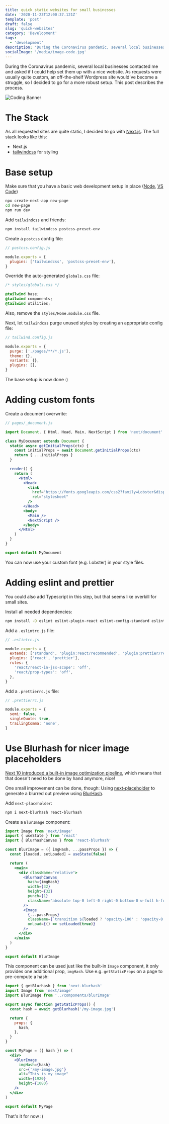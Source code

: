 ```yaml
---
title: quick static websites for small businesses
date: '2020-11-23T12:00:37.121Z'
template: 'post'
draft: false
slug: 'quick-websites'
category: 'Development'
tags:
  - 'development'
description: "During the Coronavirus pandemic, several local businesses contacted me and asked if I could help set them up with  a nice website. As requests were usually quite custom, an off-the-shelf Wordpress site would've become a struggle, so I decided to go for a more robust setup. This post describes the process."
socialImage: '/media/image-code.jpg'
---
```


During the Coronavirus pandemic, several local businesses contacted me and asked if I could help set them up with a nice website. As requests were usually quite custom, an off-the-shelf Wordpress site would've become a struggle, so I decided to go for a more robust setup. This post describes the process.

![Coding Banner](/media/image-code.jpg)

# The Stack

As all requested sites are quite static, I decided to go with [Next.js](https://nextjs.org/). The full stack looks like this:

- Next.js
- [tailwindcss](https://tailwindcss.com/) for styling

# Base setup

Make sure that you have a basic web development setup in place ([Node](https://nodejs.org/en/), [VS Code](https://code.visualstudio.com/))

```sh
npx create-next-app new-page
cd new-page
npm run dev
```

Add `tailwindcss` and friends:

```sh
npm install tailwindcss postcss-preset-env
```

Create a `postcss` config file:

```js
// postcss.config.js

module.exports = {
  plugins: ['tailwindcss', 'postcss-preset-env'],
}
```

Override the auto-generated `globals.css` file:

```css
/* styles/globals.css */

@tailwind base;
@tailwind components;
@tailwind utilities;
```

Also, remove the `styles/Home.module.css` file.

Next, let `tailwindcss` purge unused styles by creating an appropriate config file:

```js
// tailwind.config.js

module.exports = {
  purge: ['./pages/**/*.js'],
  theme: {},
  variants: {},
  plugins: [],
}
```

The base setup is now done :)

# Adding custom fonts

Create a document overwrite:

```jsx
// pages/_document.js

import Document, { Html, Head, Main, NextScript } from 'next/document'

class MyDocument extends Document {
  static async getInitialProps(ctx) {
    const initialProps = await Document.getInitialProps(ctx)
    return { ...initialProps }
  }

  render() {
    return (
      <Html>
        <Head>
          <link
            href="https://fonts.googleapis.com/css2?family=Lobster&display=swap"
            rel="stylesheet"
          />
        </Head>
        <body>
          <Main />
          <NextScript />
        </body>
      </Html>
    )
  }
}

export default MyDocument
```

You can now use your custom font (e.g. Lobster) in your style files.

# Adding eslint and prettier

You could also add Typescript in this step, but that seems like overkill for small sites.

Install all needed dependencies:

```sh
npm install -D eslint eslint-plugin-react eslint-config-standard eslint-plugin-promise eslint-plugin-import eslint-plugin-node prettier eslint-config-prettier eslint-plugin-prettier
```

Add a `.eslintrc.js` file:

```js
// .eslintrc.js

module.exports = {
  extends: ['standard', 'plugin:react/recommended', 'plugin:prettier/recommended'],
  plugins: ['react', 'prettier'],
  rules: {
    'react/react-in-jsx-scope': 'off',
    'react/prop-types': 'off',
  },
}
```

Add a `.prettierrc.js` file:

```js
// .prettierrc.js

module.exports = {
  semi: false,
  singleQuote: true,
  trailingComma: 'none',
}
```

# Use Blurhash for nicer image placeholders

[Next 10 introduced a built-in image optimization pipeline](https://nextjs.org/blog/next-10#built-in-image-component-and-automatic-image-optimization), which means that that doesn't need to be done by hand anymore, nice!

One small improvement can be done, though: Using [next-placeholder](https://github.com/joe-bell/next-placeholder) to generate a blurred out preview using [BlurHash](https://blurha.sh/).

Add `next-placeholder`:

```sh
npm i next-blurhash react-blurhash
```

Create a `BlurImage` component:

```jsx
import Image from 'next/image'
import { useState } from 'react'
import { BlurhashCanvas } from 'react-blurhash'

const BlurImage = ({ imgHash, ...passProps }) => {
  const [loaded, setLoaded] = useState(false)

  return (
    <main>
      <div className="relative">
        <BlurhashCanvas
          hash={imgHash}
          width={32}
          height={32}
          punch={1}
          className="absolute top-0 left-0 right-0 bottom-0 w-full h-full"
        />
        <Image
          {...passProps}
          className={`transition ${loaded ? 'opacity-100' : 'opacity-0'}`}
          onLoad={() => setLoaded(true)}
        />
      </div>
    </main>
  )
}

export default BlurImage
```

This component can be used just like the built-in `Image` component, it only provides one additional prop, `imgHash`. Use e.g. `getStaticProps` on a page to pre-compute a hash:

```jsx
import { getBlurhash } from 'next-blurhash'
import Image from 'next/image'
import BlurImage from '../components/blurImage'

export async function getStaticProps() {
  const hash = await getBlurhash('/my-image.jpg')

  return {
    props: {
      hash,
    },
  }
}

const MyPage = ({ hash }) => (
  <div>
    <BlurImage
      imgHash={hash}
      src={'/my-image.jpg'}
      alt="This is my image"
      width={1920}
      height={1080}
    />
  </div>
)

export default MyPage
```

That's it for now :)
